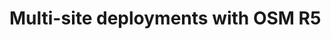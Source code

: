 <!-- TITLE: 5GinFIRE Contributions -->
<!-- SUBTITLE: A quick summary of 5GinFIRE contributions -->

# Multi-site deployments with OSM R5